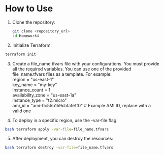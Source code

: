 # How to Use

1. Clone the repository:
   ```bash
   git clone <repository_url>
   cd Homework4

2. Initialize Terraform:
```bash
terraform init
```

3. Create a file_name.tfvars file with your configurations. You must provide all the required variables. You can use one of the provided file_name.tfvars files as a template. For example: <br />
region = "us-east-1" <br />
key_name = "my-key" <br />
instance_count = 1 <br />
availability_zone = "us-east-1a" <br />
instance_type = "t2.micro" <br />
ami_id = "ami-0c55b159cbfafe1f0" # Example AMI ID, replace with a valid one 

4. To deploy in a specific region, use the -var-file flag: 
```bash
bash terraform apply -var-file=file_name.tfvars
```

5. After deployment, you can destroy the resources:
```bash
bash terraform destroy -var-file=file_name.tfvars
```



